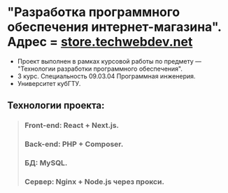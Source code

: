 # "Разработка программного обеспечения интернет-магазина". Адрес = [store.techwebdev.net](https://store.techwebdev.net)
- Проект выполнен в рамках курсовой работы по предмету — "Технологии разработки программного обеспечения".
- 3 курс. Специальность 09.03.04 Программная инженерия.
- Университет кубГТУ. 
  
## Технологии проекта:
  > ### Front-end: React + Next.js.
  > ### Back-end: PHP + Composer.
  > ### БД: MySQL.
  > ### Сервер: Nginx + Node.js через прокси.
